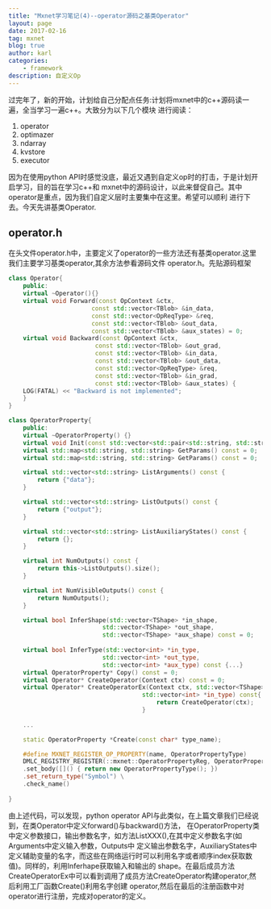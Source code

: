 ```yaml
---
title: "Mxnet学习笔记(4)--operator源码之基类Operator"
layout: page
date: 2017-02-16
tag: mxnet
blog: true
author: karl
categories: 
    - framework
description: 自定义Op
---  
```


过完年了，新的开始，计划给自己分配点任务:计划将mxnet中的c++源码读一遍，全当学习一遍c++。大致分为以下几个模块
进行阅读：　　

1. operator  
2. optimazer  
3. ndarray  
4. kvstore  
5. executor  

因为在使用python API时感觉没底，最近又遇到自定义op时的打击，于是计划开启学习，目的旨在学习c++和
mxnet中的源码设计，以此来督促自己。其中operator是重点，因为我们自定义层时主要集中在这里。希望可以顺利
进行下去。今天先讲基类Operator.  

## operator.h  

在头文件operator.h中，主要定义了operator的一些方法还有基类operator.这里我们主要学习基类operator,其余方法参看源码文件
operator.h。先贴源码框架　　


```c++
class Operator{
    public:
    virtual ~Operator(){}
    virtual void Forward(const OpContext &ctx,
                       const std::vector<TBlob> &in_data,
                       const std::vector<OpReqType> &req,
                       const std::vector<TBlob> &out_data,
                       const std::vector<TBlob> &aux_states) = 0;
    virtual void Backward(const OpContext &ctx,
                        const std::vector<TBlob> &out_grad,
                        const std::vector<TBlob> &in_data,
                        const std::vector<TBlob> &out_data,
                        const std::vector<OpReqType> &req,
                        const std::vector<TBlob> &in_grad,
                        const std::vector<TBlob> &aux_states) {
    LOG(FATAL) << "Backward is not implemented";
    }
}

class OperatorProperty{
    public:
    virtual ~OperatorProperty() {}
    virtual void Init(const std::vector<std::pair<std::string, std::string> >& kwargs) = 0;
    virtual std::map<std::string, std::string> GetParams() const = 0;
    virtual std::map<std::string, std::string> GetParams() const = 0;

    virtual std::vector<std::string> ListArguments() const {
        return {"data"};
    }

    virtual std::vector<std::string> ListOutputs() const {
        return {"output"};
    }

    virtual std::vector<std::string> ListAuxiliaryStates() const {
        return {};
    }

    virtual int NumOutputs() const {
        return this->ListOutputs().size();
    }

    virtual int NumVisibleOutputs() const {
        return NumOutputs();
    }

    virtual bool InferShape(std::vector<TShape> *in_shape,
                          std::vector<TShape> *out_shape,
                          std::vector<TShape> *aux_shape) const = 0;
    
    virtual bool InferType(std::vector<int> *in_type,
                          std::vector<int> *out_type,
                          std::vector<int> *aux_type) const {...}
    virtual OperatorProperty* Copy() const = 0;
    virtual Operator* CreateOperator(Context ctx) const = 0;
    virtual Operator* CreateOperatorEx(Context ctx, std::vector<TShape> *in_shape,
                                     std::vector<int> *in_type) const{
                                         return CreateOperator(ctx);
                                     }
    
    ...

    static OperatorProperty *Create(const char* type_name);

    #define MXNET_REGISTER_OP_PROPERTY(name, OperatorPropertyType)          \
    DMLC_REGISTRY_REGISTER(::mxnet::OperatorPropertyReg, OperatorPropertyReg, name) \
    .set_body([]() { return new OperatorPropertyType(); })                \
    .set_return_type("Symbol") \
    .check_name()
                          
}
```  

由上述代码，可以发现，python operator API与此类似，在上篇文章我们已经说到，在类Operator中定义forward()与backward()方法，
在OperatorProperty类中定义参数接口，输出参数名字，如方法ListXXX(),在其中定义参数名字(如Arguments中定义输入参数，Outputs中
定义输出参数名字，AuxiliaryStates中定义辅助变量的名字，而这些在网络运行时可以利用名字或者顺序index获取数值)。同样的，利用Inferhape获取输入和输出的
shape。在最后成员方法CreateOperatorEx中可以看到调用了成员方法CreateOperator构建operator,然后利用工厂函数Create()利用名字创建
operator,然后在最后的注册函数中对operator进行注册，完成对operator的定义。